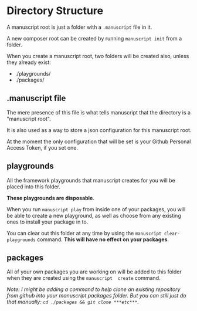 # Directory Structure

A manuscript root is just a folder with a `.manuscript` file in it.

A new composer root can be created by running `manuscript init` from a folder. 

When you create a manuscript root, two folders will be created also, unless they already exist:

 - ./playgrounds/
 - ./packages/

## .manuscript file
The mere presence of this file is what tells manuscript that the directory is a "manuscript root".

It is also used as a way to store a json configuration for this manuscript root.

At the moment the only configuration that will be set is your Github Personal Access Token, if you set one.

## playgrounds
All the framework playgrounds that manuscript creates for you will be placed into this folder.

**These playgrounds are disposable**.

When you run `manuscript play` from inside one of your packages, you will be able to create a new playground, as 
well as choose from any existing ones to install your package in to.

You can clear out this folder at any time by using the `manuscript clear-playgrounds` command. **This will have no 
effect on your packages**.

## packages
All of your own packages you are working on will be added to this folder when they are created using the `manuscript 
create` command.

*Note: I might be adding a command to help clone an existing repository from github into your manuscript packages 
folder. But you can still just do that manually: `cd ./packages && git clone ***etc***`.*
